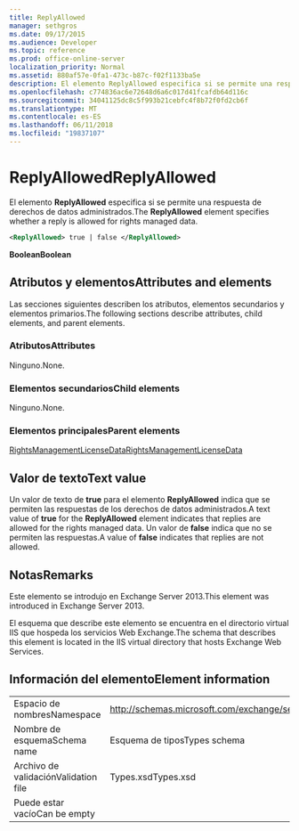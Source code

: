 ```yaml
---
title: ReplyAllowed
manager: sethgros
ms.date: 09/17/2015
ms.audience: Developer
ms.topic: reference
ms.prod: office-online-server
localization_priority: Normal
ms.assetid: 880af57e-0fa1-473c-b87c-f02f1133ba5e
description: El elemento ReplyAllowed especifica si se permite una respuesta de derechos de datos administrados.
ms.openlocfilehash: c774836ac6e72648d6a6c017d41fcafdb64d116c
ms.sourcegitcommit: 34041125dc8c5f993b21cebfc4f8b72f0fd2cb6f
ms.translationtype: MT
ms.contentlocale: es-ES
ms.lasthandoff: 06/11/2018
ms.locfileid: "19837107"
---
```

# <a name="replyallowed"></a><span data-ttu-id="4c71d-103">ReplyAllowed</span><span class="sxs-lookup"><span data-stu-id="4c71d-103">ReplyAllowed</span></span>

<span data-ttu-id="4c71d-104">El elemento **ReplyAllowed** especifica si se permite una respuesta de derechos de datos administrados.</span><span class="sxs-lookup"><span data-stu-id="4c71d-104">The **ReplyAllowed** element specifies whether a reply is allowed for rights managed data.</span></span> 
  
```XML
<ReplyAllowed> true | false </ReplyAllowed>
```

 <span data-ttu-id="4c71d-105">**Boolean**</span><span class="sxs-lookup"><span data-stu-id="4c71d-105">**Boolean**</span></span>
## <a name="attributes-and-elements"></a><span data-ttu-id="4c71d-106">Atributos y elementos</span><span class="sxs-lookup"><span data-stu-id="4c71d-106">Attributes and elements</span></span>

<span data-ttu-id="4c71d-107">Las secciones siguientes describen los atributos, elementos secundarios y elementos primarios.</span><span class="sxs-lookup"><span data-stu-id="4c71d-107">The following sections describe attributes, child elements, and parent elements.</span></span>
  
### <a name="attributes"></a><span data-ttu-id="4c71d-108">Atributos</span><span class="sxs-lookup"><span data-stu-id="4c71d-108">Attributes</span></span>

<span data-ttu-id="4c71d-109">Ninguno.</span><span class="sxs-lookup"><span data-stu-id="4c71d-109">None.</span></span>
  
### <a name="child-elements"></a><span data-ttu-id="4c71d-110">Elementos secundarios</span><span class="sxs-lookup"><span data-stu-id="4c71d-110">Child elements</span></span>

<span data-ttu-id="4c71d-111">Ninguno.</span><span class="sxs-lookup"><span data-stu-id="4c71d-111">None.</span></span>
  
### <a name="parent-elements"></a><span data-ttu-id="4c71d-112">Elementos principales</span><span class="sxs-lookup"><span data-stu-id="4c71d-112">Parent elements</span></span>

[<span data-ttu-id="4c71d-113">RightsManagementLicenseData</span><span class="sxs-lookup"><span data-stu-id="4c71d-113">RightsManagementLicenseData</span></span>](rightsmanagementlicensedata.md)
  
## <a name="text-value"></a><span data-ttu-id="4c71d-114">Valor de texto</span><span class="sxs-lookup"><span data-stu-id="4c71d-114">Text value</span></span>

<span data-ttu-id="4c71d-115">Un valor de texto de **true** para el elemento **ReplyAllowed** indica que se permiten las respuestas de los derechos de datos administrados.</span><span class="sxs-lookup"><span data-stu-id="4c71d-115">A text value of **true** for the **ReplyAllowed** element indicates that replies are allowed for the rights managed data.</span></span> <span data-ttu-id="4c71d-116">Un valor de **false** indica que no se permiten las respuestas.</span><span class="sxs-lookup"><span data-stu-id="4c71d-116">A value of **false** indicates that replies are not allowed.</span></span> 
  
## <a name="remarks"></a><span data-ttu-id="4c71d-117">Notas</span><span class="sxs-lookup"><span data-stu-id="4c71d-117">Remarks</span></span>

<span data-ttu-id="4c71d-118">Este elemento se introdujo en Exchange Server 2013.</span><span class="sxs-lookup"><span data-stu-id="4c71d-118">This element was introduced in Exchange Server 2013.</span></span>
  
<span data-ttu-id="4c71d-119">El esquema que describe este elemento se encuentra en el directorio virtual IIS que hospeda los servicios Web Exchange.</span><span class="sxs-lookup"><span data-stu-id="4c71d-119">The schema that describes this element is located in the IIS virtual directory that hosts Exchange Web Services.</span></span>
  
## <a name="element-information"></a><span data-ttu-id="4c71d-120">Información del elemento</span><span class="sxs-lookup"><span data-stu-id="4c71d-120">Element information</span></span>

|||
|:-----|:-----|
|<span data-ttu-id="4c71d-121">Espacio de nombres</span><span class="sxs-lookup"><span data-stu-id="4c71d-121">Namespace</span></span>  <br/> |http://schemas.microsoft.com/exchange/services/2006/types  <br/> |
|<span data-ttu-id="4c71d-122">Nombre de esquema</span><span class="sxs-lookup"><span data-stu-id="4c71d-122">Schema name</span></span>  <br/> |<span data-ttu-id="4c71d-123">Esquema de tipos</span><span class="sxs-lookup"><span data-stu-id="4c71d-123">Types schema</span></span>  <br/> |
|<span data-ttu-id="4c71d-124">Archivo de validación</span><span class="sxs-lookup"><span data-stu-id="4c71d-124">Validation file</span></span>  <br/> |<span data-ttu-id="4c71d-125">Types.xsd</span><span class="sxs-lookup"><span data-stu-id="4c71d-125">Types.xsd</span></span>  <br/> |
|<span data-ttu-id="4c71d-126">Puede estar vacío</span><span class="sxs-lookup"><span data-stu-id="4c71d-126">Can be empty</span></span>  <br/> ||
   

